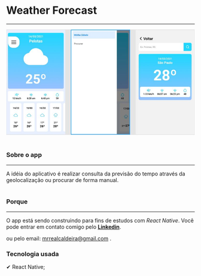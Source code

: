 <h1><strong>Weather Forecast</strong></h1>


<hr/>

<img src="./readme/imagem.JPG" />

<br>
<br>
<h3><strong>Sobre o app </strong></h3>
<hr />
A idéia do aplicativo é realizar consulta da previsão do tempo através da geolocalização ou procurar de forma manual.

<br>
<br>

<h3><strong>Porque</strong></h3>
<hr/>
O app está sendo construindo para fins de estudos com <i>React Native</i>.
Você pode entrar em contato comigo pelo <a href="https://www.linkedin.com/in/lucas-caldeira/"><strong>Linkedin</strong></a>.


ou pelo email: mrrealcaldeira@gmail.com .

<h3><strong>Tecnologia usada </strong></h3>
✔ React Native; <br>

